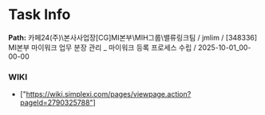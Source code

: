 # Task Info

**Path:** 카페24(주)\본사사업장\[CG]MI본부\MIH그룹\밸류링크팀 / jmlim / [348336] MI본부 마이워크 업무 분장 관리 _ 마이워크 등록 프로세스 수립 / 2025-10-01_00-00-00

### WIKI
- ["https://wiki.simplexi.com/pages/viewpage.action?pageId=2790325788"]

